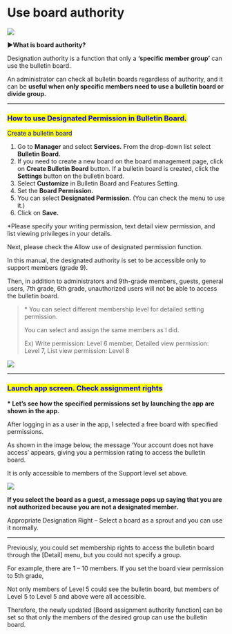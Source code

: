 # Use board authority

![](https://support.swing2app.com/wp-content/uploads/2018/09/bb9.png)

**▶What is board authority?**

Designation authority is a function that only a **‘specific member group’** can use the bulletin board.

An administrator can check all bulletin boards regardless of authority, and it can be **useful when only specific members need to use a bulletin board or divide group.**

***

### <mark style="color:blue;">**How to use Designated Permission in Bulletin Board.**</mark>

<mark style="color:blue;">Create a bulletin board</mark>

1. Go to **Manager** and select **Services.** From the drop-down list select **Bulletin Board.**
2. If you need to create a new board on the board management page, click on  **Create Bulletin Board** button. If a bulletin board is created, click the **Settings** button on the bulletin board.
3. Select **Customize** in Bulletin Board and Features Setting.
4. Set the **Board Permission.**
5. You can select **Designated Permission.** (You can check the menu to use it.)&#x20;
6. Click on **Save.**

\*Please specify your writing permission, text detail view permission, and list viewing privileges in your details.

Next, please check the Allow use of designated permission function.

In this manual, the designated authority is set to be accessible only to support members (grade 9).

Then, in addition to administrators and 9th-grade members, guests, general users, 7th grade, 6th grade,  unauthorized users will not be able to access the bulletin board.

> \* You can select different membership level for detailed setting permission.&#x20;
>
> You can select and assign the same members as I did.&#x20;
>
> Ex) Write permission: Level 6 member, Detailed view permission: Level 7, List view permission: Level 8

![](https://support.swing2app.com/wp-content/uploads/2018/09/b31-e1587041520664-1.png)

***

>

### &#x20;<mark style="color:blue;">**Launch app screen. Check assignment rights**</mark>

**\* Let’s see how the specified permissions set by launching the app are shown in the app.**

After logging in as a user in the app, I selected a free board with specified permissions.

As shown in the image below, the message ‘Your account does not have access’ appears, giving you a permission rating to access the bulletin board.

It is only accessible to members of the Support level set above.

![](https://support.swing2app.com/wp-content/uploads/2018/09/auth1-1.png)

**If you select the board as a guest, a message pops up saying that you are not authorized because you are not a designated member.**

Appropriate Designation Right – Select a board as a sprout and you can use it normally.

***

Previously, you could set membership rights to access the bulletin board through the \[Detail] menu, but you could not specify a group.

For example, there are 1 – 10 members. If you set the board view permission to 5th grade,

Not only members of Level 5 could see the bulletin board, but members of Level 5 to Level 5 and above were all accessible.

Therefore, the newly updated \[Board assignment authority function] can be set so that only the members of the desired group can use the bulletin board.
